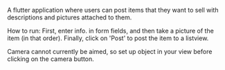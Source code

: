 A flutter application where users can post items that they want to sell with descriptions and pictures attached to them.

How to run:
First, enter info. in form fields, and then take a picture of the item (in that order). Finally, click on 'Post' to post the item to a listview.

Camera cannot currently be aimed, so set up object in your view before clicking on the camera button.
